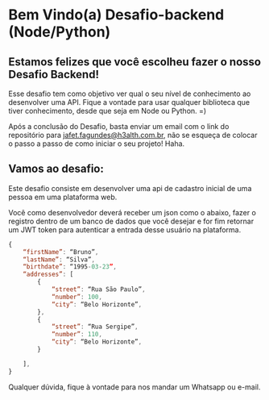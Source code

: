 # Bem Vindo(a) Desafio-backend (Node/Python)

## Estamos felizes que você escolheu fazer o nosso Desafio Backend!

Esse desafio tem como objetivo ver qual o seu nível de conhecimento ao desenvolver uma API. Fique a vontade para usar qualquer biblioteca que tiver conhecimento, desde que seja em Node ou Python. =)

Após a conclusão do Desafio, basta enviar um email com o link do repositório para jafet.fagundes@h3alth.com.br, não se esqueça de colocar o passo a passo de como iniciar o seu projeto! Haha.

## Vamos ao desafio:

Este desafio consiste em desenvolver uma api de cadastro inicial de uma pessoa em uma plataforma web.

Você como desenvolvedor deverá receber um json como o abaixo, fazer o registro dentro de um banco de dados que você desejar e for fim retornar um JWT token para autenticar a entrada desse usuário na plataforma.
```javascript
{
	“firstName”: “Bruno”,
	“lastName”: “Silva”,
	“birthdate”: “1995-03-23”,
	“addresses”: [
		{
			“street”: “Rua São Paulo”,
			“number”: 100,
			“city”: “Belo Horizonte”,
		},
		{
			“street”: “Rua Sergipe”,
			“number”: 110,
			“city”: “Belo Horizonte”,
		}

	],
}
```

Qualquer dúvida, fique à vontade para nos mandar um Whatsapp ou e-mail.
